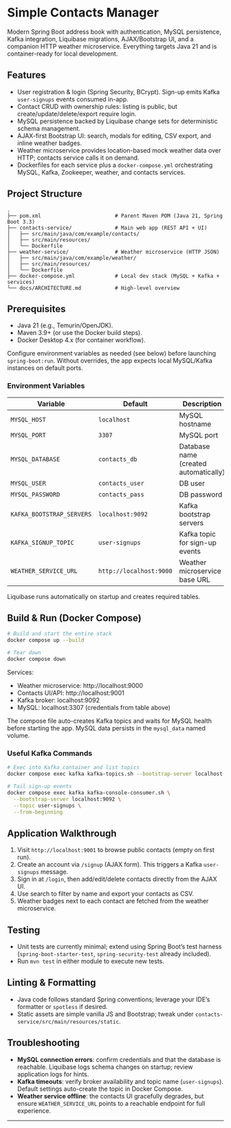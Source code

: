# Simple Contacts Manager

Modern Spring Boot address book with authentication, MySQL persistence, Kafka integration, Liquibase migrations, AJAX/Bootstrap UI, and a companion HTTP weather microservice. Everything targets Java 21 and is container-ready for local development.

## Features
- User registration & login (Spring Security, BCrypt). Sign-up emits Kafka `user-signups` events consumed in-app.
- Contact CRUD with ownership rules: listing is public, but create/update/delete/export require login.
- MySQL persistence backed by Liquibase change sets for deterministic schema management.
- AJAX-first Bootstrap UI: search, modals for editing, CSV export, and inline weather badges.
- Weather microservice provides location-based mock weather data over HTTP; contacts service calls it on demand.
- Dockerfiles for each service plus a `docker-compose.yml` orchestrating MySQL, Kafka, Zookeeper, weather, and contacts services.

## Project Structure
```
.
├── pom.xml                        # Parent Maven POM (Java 21, Spring Boot 3.3)
├── contacts-service/              # Main web app (REST API + UI)
│   ├── src/main/java/com/example/contacts/
│   ├── src/main/resources/
│   └── Dockerfile
├── weather-service/               # Weather microservice (HTTP JSON)
│   ├── src/main/java/com/example/weather/
│   ├── src/main/resources/
│   └── Dockerfile
├── docker-compose.yml             # Local dev stack (MySQL + Kafka + services)
└── docs/ARCHITECTURE.md           # High-level overview
```

## Prerequisites
- Java 21 (e.g., Temurin/OpenJDK).
- Maven 3.9+ (or use the Docker build steps).
- Docker Desktop 4.x (for container workflow).

Configure environment variables as needed (see below) before launching `spring-boot:run`. Without overrides, the app expects local MySQL/Kafka instances on default ports.

### Environment Variables
| Variable | Default                 | Description |
|----------|-------------------------|-------------|
| `MYSQL_HOST` | `localhost`             | MySQL hostname |
| `MYSQL_PORT` | `3307`                  | MySQL port |
| `MYSQL_DATABASE` | `contacts_db`           | Database name (created automatically) |
| `MYSQL_USER` | `contacts_user`         | DB user |
| `MYSQL_PASSWORD` | `contacts_pass`         | DB password |
| `KAFKA_BOOTSTRAP_SERVERS` | `localhost:9092`        | Kafka bootstrap servers |
| `KAFKA_SIGNUP_TOPIC` | `user-signups`          | Kafka topic for sign-up events |
| `WEATHER_SERVICE_URL` | `http://localhost:9000` | Weather microservice base URL |

Liquibase runs automatically on startup and creates required tables.

## Build & Run (Docker Compose)
```bash
# Build and start the entire stack
docker compose up --build

# Tear down
docker compose down
```
Services:
- Weather microservice: http://localhost:9000
- Contacts UI/API: http://localhost:9001
- Kafka broker: localhost:9092
- MySQL: localhost:3307 (credentials from table above)

The compose file auto-creates Kafka topics and waits for MySQL health before starting the app. MySQL data persists in the `mysql_data` named volume.

### Useful Kafka Commands
```bash
# Exec into Kafka container and list topics
docker compose exec kafka kafka-topics.sh --bootstrap-server localhost:9092 --list

# Tail sign-up events
docker compose exec kafka kafka-console-consumer.sh \
  --bootstrap-server localhost:9092 \
  --topic user-signups \
  --from-beginning
```

## Application Walkthrough
1. Visit `http://localhost:9001` to browse public contacts (empty on first run).
2. Create an account via `/signup` (AJAX form). This triggers a Kafka `user-signups` message.
3. Sign in at `/login`, then add/edit/delete contacts directly from the AJAX UI.
4. Use search to filter by name and export your contacts as CSV.
5. Weather badges next to each contact are fetched from the weather microservice.

## Testing
- Unit tests are currently minimal; extend using Spring Boot’s test harness (`spring-boot-starter-test`, `spring-security-test` already included).
- Run `mvn test` in either module to execute new tests.

## Linting & Formatting
- Java code follows standard Spring conventions; leverage your IDE’s formatter or `spotless` if desired.
- Static assets are simple vanilla JS and Bootstrap; tweak under `contacts-service/src/main/resources/static`.

## Troubleshooting
- **MySQL connection errors**: confirm credentials and that the database is reachable. Liquibase logs schema changes on startup; review application logs for hints.
- **Kafka timeouts**: verify broker availability and topic name (`user-signups`). Default settings auto-create the topic in Docker Compose.
- **Weather service offline**: the contacts UI gracefully degrades, but ensure `WEATHER_SERVICE_URL` points to a reachable endpoint for full experience.

---

